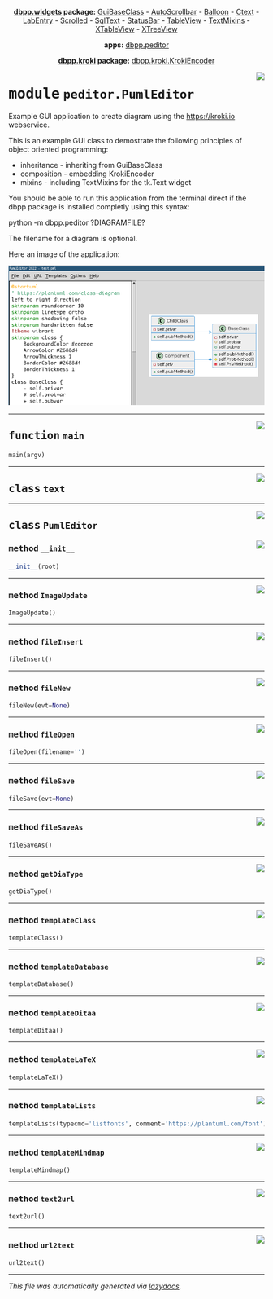 <center>

**[dbpp.widgets](dbpp.widgets.md) package:** 
[GuiBaseClass](dbpp.widgets.GuiBaseClass.md) -
[AutoScrollbar](dbpp.widgets.AutoScrollbar.md) -
[Balloon](dbpp.widgets.Balloon.md) -
[Ctext](dbpp.widgets.Ctext.md) -
[LabEntry](dbpp.widgets.LabEntry.md) -
[Scrolled](dbpp.widgets.Scrolled.md) -
[SqlText](dbpp.widgets.SqlText.md) -
[StatusBar](dbpp.widgets.StatusBar.md) -
[TableView](dbpp.widgets.TableView.md) -
[TextMixins](dbpp.widgets.TextMixins.md) -
[XTableView](dbpp.widgets.XTableView.md) -
[XTreeView](dbpp.widgets.XTreeView.md) 

**apps:** [dbpp.peditor](dbpp.peditor.PumlEditor.md)

**[dbpp.kroki](dbpp.kroki.md) package:** 
[dbpp.kroki.KrokiEncoder](dbpp.kroki.KrokiEncoder.md)

</center>

<!-- markdownlint-disable -->

<a href="../dbpp/peditor/PumlEditor.py#L0"><img align="right" style="float:right;" src="https://img.shields.io/badge/-source-cccccc?style=flat-square" /></a>

# <kbd>module</kbd> `peditor.PumlEditor`
Example GUI application to create diagram using the https://kroki.io webservice. 

This is an example GUI class to demostrate the following principles of object oriented programming: 


- inheritance - inheriting from GuiBaseClass 
- composition - embedding KrokiEncoder 
- mixins - including TextMixins for the tk.Text widget 

You should be able to run this application from the terminal direct if the dbpp package is installed completly using this syntax: 

 python -m dbpp.peditor ?DIAGRAMFILE?  

The filename for a diagram is optional. 

Here an image of the application: 

![](peditor.png) 


---

<a href="../dbpp/peditor/PumlEditor.py#L389"><img align="right" style="float:right;" src="https://img.shields.io/badge/-source-cccccc?style=flat-square" /></a>

## <kbd>function</kbd> `main`

```python
main(argv)
```






---

<a href="../dbpp/peditor/PumlEditor.py#L33"><img align="right" style="float:right;" src="https://img.shields.io/badge/-source-cccccc?style=flat-square" /></a>

## <kbd>class</kbd> `text`








---

<a href="../dbpp/peditor/PumlEditor.py#L34"><img align="right" style="float:right;" src="https://img.shields.io/badge/-source-cccccc?style=flat-square" /></a>

## <kbd>class</kbd> `PumlEditor`




<a href="../dbpp/peditor/PumlEditor.py#L35"><img align="right" style="float:right;" src="https://img.shields.io/badge/-source-cccccc?style=flat-square" /></a>

### <kbd>method</kbd> `__init__`

```python
__init__(root)
```








---

<a href="../dbpp/peditor/PumlEditor.py#L217"><img align="right" style="float:right;" src="https://img.shields.io/badge/-source-cccccc?style=flat-square" /></a>

### <kbd>method</kbd> `ImageUpdate`

```python
ImageUpdate()
```





---

<a href="../dbpp/peditor/PumlEditor.py#L172"><img align="right" style="float:right;" src="https://img.shields.io/badge/-source-cccccc?style=flat-square" /></a>

### <kbd>method</kbd> `fileInsert`

```python
fileInsert()
```





---

<a href="../dbpp/peditor/PumlEditor.py#L124"><img align="right" style="float:right;" src="https://img.shields.io/badge/-source-cccccc?style=flat-square" /></a>

### <kbd>method</kbd> `fileNew`

```python
fileNew(evt=None)
```





---

<a href="../dbpp/peditor/PumlEditor.py#L136"><img align="right" style="float:right;" src="https://img.shields.io/badge/-source-cccccc?style=flat-square" /></a>

### <kbd>method</kbd> `fileOpen`

```python
fileOpen(filename='')
```





---

<a href="../dbpp/peditor/PumlEditor.py#L154"><img align="right" style="float:right;" src="https://img.shields.io/badge/-source-cccccc?style=flat-square" /></a>

### <kbd>method</kbd> `fileSave`

```python
fileSave(evt=None)
```





---

<a href="../dbpp/peditor/PumlEditor.py#L164"><img align="right" style="float:right;" src="https://img.shields.io/badge/-source-cccccc?style=flat-square" /></a>

### <kbd>method</kbd> `fileSaveAs`

```python
fileSaveAs()
```





---

<a href="../dbpp/peditor/PumlEditor.py#L205"><img align="right" style="float:right;" src="https://img.shields.io/badge/-source-cccccc?style=flat-square" /></a>

### <kbd>method</kbd> `getDiaType`

```python
getDiaType()
```





---

<a href="../dbpp/peditor/PumlEditor.py#L235"><img align="right" style="float:right;" src="https://img.shields.io/badge/-source-cccccc?style=flat-square" /></a>

### <kbd>method</kbd> `templateClass`

```python
templateClass()
```





---

<a href="../dbpp/peditor/PumlEditor.py#L337"><img align="right" style="float:right;" src="https://img.shields.io/badge/-source-cccccc?style=flat-square" /></a>

### <kbd>method</kbd> `templateDatabase`

```python
templateDatabase()
```





---

<a href="../dbpp/peditor/PumlEditor.py#L283"><img align="right" style="float:right;" src="https://img.shields.io/badge/-source-cccccc?style=flat-square" /></a>

### <kbd>method</kbd> `templateDitaa`

```python
templateDitaa()
```





---

<a href="../dbpp/peditor/PumlEditor.py#L303"><img align="right" style="float:right;" src="https://img.shields.io/badge/-source-cccccc?style=flat-square" /></a>

### <kbd>method</kbd> `templateLaTeX`

```python
templateLaTeX()
```





---

<a href="../dbpp/peditor/PumlEditor.py#L274"><img align="right" style="float:right;" src="https://img.shields.io/badge/-source-cccccc?style=flat-square" /></a>

### <kbd>method</kbd> `templateLists`

```python
templateLists(typecmd='listfonts', comment='https://plantuml.com/font')
```





---

<a href="../dbpp/peditor/PumlEditor.py#L313"><img align="right" style="float:right;" src="https://img.shields.io/badge/-source-cccccc?style=flat-square" /></a>

### <kbd>method</kbd> `templateMindmap`

```python
templateMindmap()
```





---

<a href="../dbpp/peditor/PumlEditor.py#L187"><img align="right" style="float:right;" src="https://img.shields.io/badge/-source-cccccc?style=flat-square" /></a>

### <kbd>method</kbd> `text2url`

```python
text2url()
```





---

<a href="../dbpp/peditor/PumlEditor.py#L192"><img align="right" style="float:right;" src="https://img.shields.io/badge/-source-cccccc?style=flat-square" /></a>

### <kbd>method</kbd> `url2text`

```python
url2text()
```








---

_This file was automatically generated via [lazydocs](https://github.com/ml-tooling/lazydocs)._
